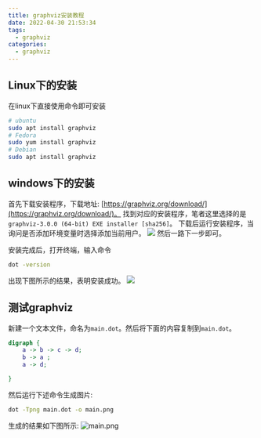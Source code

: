 ```yaml
---
title: graphviz安装教程
date: 2022-04-30 21:53:34
tags:
  - graphviz
categories:
  - graphviz
---
```


## Linux下的安装
在linux下直接使用命令即可安装
```bash
# ubuntu
sudo apt install graphviz
# Fedora
sudo yum install graphviz
# Debian
sudo apt install graphviz
```
## windows下的安装
首先下载安装程序，下载地址: [https://graphviz.org/download/](https://graphviz.org/download/)。
找到对应的安装程序，笔者这里选择的是`graphviz-3.0.0 (64-bit) EXE installer [sha256]`。
下载后运行安装程序，当询问是否添加环境变量时选择添加当前用户。
![](https://cdn.jsdelivr.net/gh/Qiu-Weidong/rain/resources/images/graphviz/添加环境变量.JPG)
然后一路下一步即可。

安装完成后，打开终端，输入命令
```cmd
dot -version
```
出现下图所示的结果，表明安装成功。
![](https://cdn.jsdelivr.net/gh/Qiu-Weidong/rain/resources/images/graphviz/安装成功.JPG)
## 测试graphviz
新建一个文本文件，命名为`main.dot`。然后将下面的内容复制到`main.dot`。
```dot
digraph { 
    a -> b -> c -> d;
    b -> a ;
    a -> d;

}

```
然后运行下述命令生成图片:
```cmd
dot -Tpng main.dot -o main.png
```
生成的结果如下图所示:
![main.png](https://cdn.jsdelivr.net/gh/Qiu-Weidong/rain/resources/images/graphviz/main.png)
